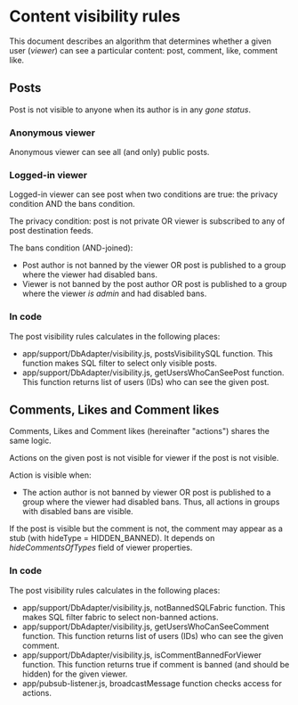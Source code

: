 # Content visibility rules

This document describes an algorithm that determines whether a given user
(*viewer*) can see a particular content: post, comment, like, comment like.

## Posts

Post is not visible to anyone when its author is in any *gone status*.

### Anonymous viewer

Anonymous viewer can see all (and only) public posts.

### Logged-in viewer

Logged-in viewer can see post when two conditions are true: the privacy
condition AND the bans condition.

The privacy condition: post is not private OR viewer is subscribed to any of
post destination feeds.

The bans condition (AND-joined):
* Post author is not banned by the viewer OR post is published to a group where
  the viewer had disabled bans.
* Viewer is not banned by the post author OR post is published to a group where
  the viewer *is admin* and had disabled bans.

### In code
The post visibility rules calculates in the following places:
* app/support/DbAdapter/visibility.js, postsVisibilitySQL function. This
  function makes SQL filter to select only visible posts.
* app/support/DbAdapter/visibility.js, getUsersWhoCanSeePost function. This
  function returns list of users (IDs) who can see the given post.

## Comments, Likes and Comment likes

Comments, Likes and Comment likes (hereinafter "actions") shares the same logic.

Actions on the given post is not visible for viewer if the post is not visible.

Action is visible when:
* The action author is not banned by viewer OR post is published to a group
where the viewer had disabled bans. Thus, all actions in groups with disabled
bans are visible.

If the post is visible but the comment is not, the comment may appear as a stub
(with hideType = HIDDEN_BANNED). It depends on *hideCommentsOfTypes* field of
viewer properties.

### In code
The post visibility rules calculates in the following places:
* app/support/DbAdapter/visibility.js, notBannedSQLFabric function. This makes
  SQL filter fabric to select non-banned actions.
* app/support/DbAdapter/visibility.js, getUsersWhoCanSeeComment function. This
  function returns list of users (IDs) who can see the given comment.
* app/support/DbAdapter/visibility.js, isCommentBannedForViewer function. This
  function returns true if comment is banned (and should be hidden) for the
  given viewer.
* app/pubsub-listener.js, broadcastMessage function checks access for actions.